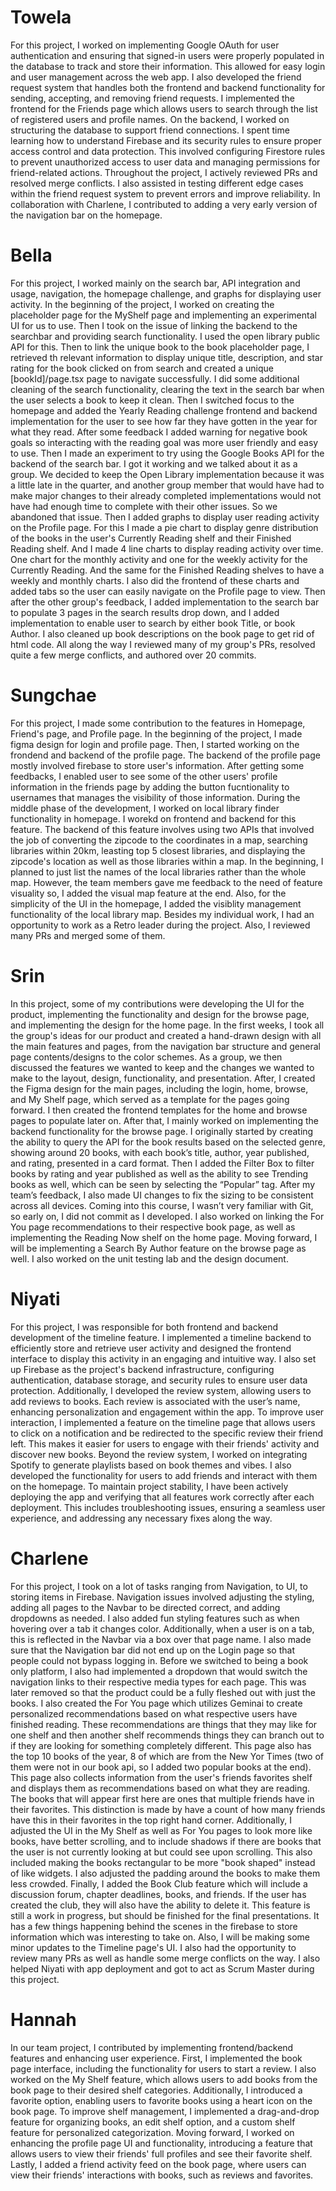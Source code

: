 # Towela 
For this project, I worked on implementing Google OAuth for user authentication and ensuring that signed-in users were properly populated in the database to track and store their information. This allowed for easy login and user management across the web app. I also developed the friend request system that handles both the frontend and backend functionality for sending, accepting, and removing friend requests. I implemented the frontend for the Friends page which allows users to search through the list of registered users and profile names. On the backend, I worked on structuring the database to support friend connections. I spent time learning how to understand Firebase and its security rules to ensure proper access control and data protection. This involved configuring Firestore rules to prevent unauthorized access to user data and managing permissions for friend-related actions. Throughout the project, I actively reviewed PRs and resolved merge conflicts. I also assisted in testing different edge cases within the friend request system to prevent errors and improve reliability. In collaboration with Charlene, I contributed to adding a very early version of the navigation bar on the homepage.

# Bella 
For this project, I worked mainly on the search bar, API integration and usage, navigation, the homepage challenge, and graphs for displaying user activity. In the beginning of the project, I worked on creating the placeholder page for the MyShelf page and implementing an experimental UI for us to use. Then I took on the issue of linking the backend to the searchbar and providing search functionality. I used the open library public API for this. Then to link the unique book to the book placeholder page, I retrieved th relevant information to display unique title, description, and star rating for the book clicked on from search and created a unique [bookId]/page.tsx page to navigate successfully. I did some additional cleaning of the search functionality, clearing the text in the search bar when the user selects a book to keep it clean. Then I switched focus to the homepage and added the Yearly Reading challenge frontend and backend implementation for the user to see how far they have gotten in the year for what they read. After some feedback I added warning for negative book goals so interacting with the reading goal was more user friendly and easy to use. Then I made an experiment to try using the Google Books API for the backend of the search bar. I got it working and we talked about it as a group. We decided to keep the Open Library implementation because it was a little late in the quarter, and another group member that would have had to make major changes to their already completed implementations would not have had enough time to complete with their other issues. So we abandoned that issue. Then I added graphs to display user reading activity on the Profile page. For this I made a pie chart to display genre distribution of the books in the user's Currently Reading shelf and their Finished Reading shelf. And I made 4 line charts to display reading activity over time. One chart for the monthly activity and one for the weekly activity for the Currently Reading. And the same for the Finished Reading shelves to have a weekly and monthly charts. I also did the frontend of these charts and added tabs so the user can easily navigate on the Profile page to view. Then after the other group's feedback, I added implementation to the search bar to populate 3 pages in the search results drop down, and I added implementation to enable user to search by either book Title, or book Author. I also cleaned up book descriptions on the book page to get rid of html code. All along the way I reviewed many of my group's PRs, resolved quite a few merge conflicts, and authored over 20 commits. 



# Sungchae
For this project, I made some contribution to the features in Homepage, Friend's page, and Profile page. In the beginning of the project, I made figma design for login and profile page. Then, I started working on the frondend and backend of the profile page. The backend of the profile page mostly involved firebase to store user's information. After getting some feedbacks, I enabled user to see some of the other users' profile information in the friends page by adding the button fucntionality to usernames that manages the visibility of those information. During the middle phase of the development, I worked on local library finder functionality in homepage. I worekd on frontend and backend for this feature. The backend of this feature involves using two APIs that involved the job of converting the zipcode to the coordinates in a map, searching libraries within 20km, leasting top 5 closest libraries, and displaying the zipcode's location as well as those libraries within a map. In the beginning, I planned to just list the names of the local libraries rather than the whole map. However, the team members gave me feedback to the need of feature visuality so, I added the visual map feature at the end. Also, for the simplicity of the UI in the homepage, I added the visiblity management functionality of the local library map. Besides my individual work, I had an opportunity to work as a Retro leader during the project. Also, I reviewed many PRs and merged some of them. 

# Srin 
In this project, some of my contributions were developing the UI for the product, implementing the functionality and design for the browse page, and implementing the design for the home page. In the first weeks, I took all the group's ideas for our product and created a hand-drawn design with all the main features and pages, from the navigation bar structure and general page contents/designs to the color schemes. As a group, we then discussed the features we wanted to keep and the changes we wanted to make to the layout, design, functionality, and presentation. After, I created the Figma design for the main pages, including the login, home, browse, and My Shelf page, which served as a template for the pages going forward. I then created the frontend templates for the home and browse pages to populate later on. After that, I mainly worked on implementing the backend functionality for the browse page. I originally started by creating the ability to query the API for the book results based on the selected genre, showing around 20 books, with each book’s title, author, year published, and rating, presented in a card format. Then I added the Filter Box to filter books by rating and year published as well as the ability to see Trending books as well, which can be seen by selecting the “Popular” tag. After my team’s feedback, I also made UI changes to fix the sizing to be consistent across all devices. Coming into this course, I wasn’t very familiar with Git, so early on, I did not commit as I developed. I also worked on linking the For You page recommendations to their respective book page, as well as implementing the Reading Now shelf on the home page. Moving forward, I will be implementing a Search By Author feature on the browse page as well. I also worked on the unit testing lab and the design document.


# Niyati
For this project, I was responsible for both frontend and backend development of the timeline feature. I implemented a timeline backend to efficiently store and retrieve user activity and designed the frontend interface to display this activity in an engaging and intuitive way. I also set up Firebase as the project's backend infrastructure, configuring authentication, database storage, and security rules to ensure user data protection. Additionally, I developed the review system, allowing users to add reviews to books. Each review is associated with the user’s name, enhancing personalization and engagement within the app. To improve user interaction, I implemented a feature on the timeline page that allows users to click on a notification and be redirected to the specific review their friend left. This makes it easier for users to engage with their friends' activity and discover new books. Beyond the review system, I worked on integrating Spotify to generate playlists based on book themes and vibes. I also developed the functionality for users to add friends and interact with them on the homepage. To maintain project stability, I have been actively deploying the app and verifying that all features work correctly after each deployment. This includes troubleshooting issues, ensuring a seamless user experience, and addressing any necessary fixes along the way.

# Charlene 
For this project, I took on a lot of tasks ranging from Navigation, to UI, to storing items in Firebase. Navigation issues involved adjusting the styling, adding all pages to the Navbar to be directed correct, and adding dropdowns as needed. I also added fun styling features such as when hovering over a tab it changes color. Additionally, when a user is on a tab, this is reflected in the Navbar via a box over that page name. I also made sure that the Navigation bar did not end up on the Login page so that people could not bypass logging in. Before we switched to being a book only platform, I also had implemented a dropdown that would switch the navigation links to their respective media types for each page. This was later removed so that the product could be a fully fleshed out with just the books. I also created the For You page which utilizes Geminai to create personalized recommendations based on what respective users have finished reading. These recommendations are things that they may like for one shelf and then another shelf recommends things they can branch out to if they are looking for something completely different. This page also has the top 10 books of the year, 8 of which are from the New Yor Times (two of them were not in our book api, so I added two popular books at the end). This page also collects information from the user's friends favorites shelf and displays them as recommendations based on what they are reading. The books that will appear first here are ones that multiple friends have in their favorites. This distinction is made by have a count of how many friends have this in their favorites in the top right hand corner. Additionally, I adjusted the UI in the My Shelf as well as For You pages to look more like books, have better scrolling, and to include shadows if there are books that the user is not currently looking at but could see upon scrolling. This also included making the books rectangular to be more "book shaped" instead of like widgets. I also adjusted the padding around the books to make them less crowded. Finally, I added the Book Club feature which will include a discussion forum, chapter deadlines, books, and friends. If the user has created the club, they will also have the ability to delete it. This feature is still a work in progress, but should be finished for the final presentations. It has a few things happening behind the scenes in the firebase to store information which was interesting to take on. Also, I will be making some minor updates to the Timeline page's UI. I also had the opportunity to review many PRs as well as handle some merge conflicts on the way. I also helped Niyati with app deployment and got to act as Scrum Master during this project. 

# Hannah
In our team project, I contributed by implementing frontend/backend features and enhancing user experience. First, I implemented the book page interface, including the functionality for users to start a review. I also worked on the My Shelf feature, which allows users to add books from the book page to their desired shelf categories. Additionally, I introduced a favorite option, enabling users to favorite books using a heart icon on the book page. To improve shelf management, I implemented a drag-and-drop feature for organizing books, an edit shelf option, and a custom shelf feature for personalized categorization. Moving forward, I worked on enhancing the profile page UI and functionality, introducing a feature that allows users to view their friends' full profiles and see their favorite shelf. Lastly, I added a friend activity feed on the book page, where users can view their friends' interactions with books, such as reviews and favorites.
